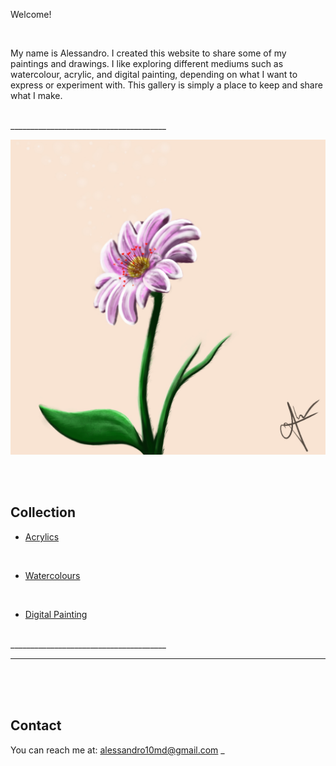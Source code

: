 

Welcome!

<br>

My name is Alessandro. I created this website to share some of my paintings and drawings.
I like exploring different mediums such as watercolour, acrylic, and digital painting, depending on what I want to express or experiment with.
This gallery is simply a place to keep and share what I make.

<br>
_______________________________________

![Flower](Flower.jpg)

<br><br>

## Collection

- [Acrylics](acrylics.md)

<br>
  
- [Watercolours](watercolours.md)

<br>

- [Digital Painting](digital.md)

<br> 
_______________________________________


---
<br><br><br>
## Contact

You can reach me at: [alessandro10md@gmail.com](alessandro10md@gmail.com)
_
